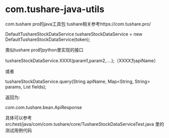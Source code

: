 # com.tushare-java-utils

com.tushare pro的java工具包 tushare相关参考https://com.tushare.pro/

DefaultTushareStockDataService tushareStockDataService = new DefaultTushareStockDataService(token);

类似tushare pro的python里实现的接口

tushareStockDataService.XXXX(param1,param2,....);（XXXX为apiName）

或者

tushareStockDataService.query(String apiName, Map<String, String> params, List<String> fields);
  
返回为:

com.com.tushare.bean.ApiResponse

具体可以参考 src/test/java/com/com.tushare/core/TushareStockDataServiceTest.java 里的测试用例代码
 
